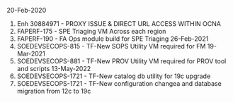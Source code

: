 20-Feb-2020
1. Enh 30884971 - PROXY ISSUE & DIRECT URL ACCESS WITHIN OCNA 
2. FAPERF-175 - SPE Triaging VM Across each region
3. FAPERF-190 - FA Ops module build for SPE Triaging
26-Feb-2021
4. SOEDEVSECOPS-815 - TF-New SOPS Utility VM required for FM
19-Mar-2021
5. SOEDEVSECOPS-881 - TF-New PROV Utility VM required for PROV tool and scripts
13-May-2022
6. SOEDEVSECOPS-1721 - TF-New catalog db utility for 19c upgrade
7. SOEDEVSECOPS-1721 - TF-New configuration changea and database migration from 12c to 19c

